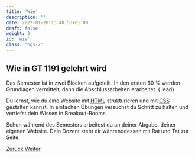 ```yaml
---
title: 'Wie'
description: ''
date: 2022-01-20T13:40:53+01:00
draft: false
weight: 2
id: 'wie'
class: 'bgs-2'
---
```


## Wie in GT 1191 gelehrt wird

Das Semester ist in zwei Blöcken aufgeteilt. In den ersten 60&nbsp;% werden Grundlagen vermittelt, dann die Abschlussarbeiten&nbsp;erarbeitet.
{.lead}

Du lernst, wie du eine Website mit <abbr title="Hypertext Markup Language">HTML</abbr> strukturieren und mit <abbr title="Cascading Stylesheets">CSS</abbr> gestalten kannst. In einfachen Übungen versuchst du Schritt zu halten und vertiefst dein Wissen in Breakout-Rooms.

Schon während des Semesters arbeitest du an deiner Abgabe, deiner eigenen Website. Dein Dozent steht dir währenddessen mit Rat und Tat zur Seite.

<div class="button-group">
  <a href="#was" class="button button--ghost">
    <span>Zurück</span>
  </a>

  <a href="#wo" class="button">
    <span>Weiter</span>
  </a>
</div>
